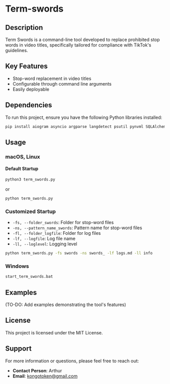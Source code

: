 # Term-swords

## Description

Term Swords is a command-line tool developed to replace prohibited stop words in video titles, specifically tailored for compliance with TikTok's guidelines. 

## Key Features

- Stop-word replacement in video titles
- Configurable through command line arguments
- Easily deployable

## Dependencies

To run this project, ensure you have the following Python libraries installed:

```bash
pip install aiogram asyncio argparse langdetect psutil pynvml SQLAlchemy chardet
```

## Usage

### macOS, Linux

#### Default Startup

```bash
python3 term_swords.py
```

or

```bash
python term_swords.py
```

### Customized Startup

- `-fs, --folder_swords`: Folder for stop-word files
- `-ns, --pattern_name_swords`: Pattern name for stop-word files
- `-fl, --folder_logfile`: Folder for log files
- `-lf, --logfile`: Log file name
- `-ll, --loglevel`: Logging level

```bash
python term_swords.py -fs swords -ns swords_ -lf logs.md -ll info
```

### Windows

```bash
start_term_swords.bat
```

## Examples

(TO-DO: Add examples demonstrating the tool's features)

## License

This project is licensed under the MIT License.

## Support

For more information or questions, please feel free to reach out:

- **Contact Person**: Arthur
- **Email**: [kongotoken@gmail.com](mailto:kongotoken@gmail.com)